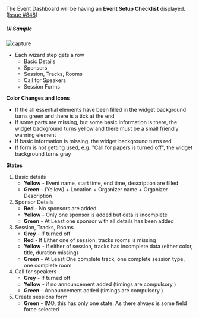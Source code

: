 The Event Dashboard will be having an **Event Setup Checklist** displayed. ([Issue #848](https://github.com/fossasia/open-event-orga-server/issues/848))

##### UI Sample
![capture](https://cloud.githubusercontent.com/assets/2404372/16109654/9b4da57a-33c7-11e6-9a75-a729d3e41156.PNG)

- Each wizard step gets a row
    - Basic Details
    - Sponsors
    - Session, Tracks, Rooms
    - Call for Speakers
    - Session Forms

**Color Changes and Icons**

- If the all essential elements have been filled in the widget background turns green and there is a tick at the end
- If some parts are missing, but some basic information is there, the widget background turns yellow and there must be a small friendly warning element
- If basic information is missing, the widget background turns red
- If form is not getting used, e.g. "Call for papers is turned off", the widget background turns gray

**States**

1. Basic details
	- **Yellow** - Event name, start time, end time, description are filled
	- **Green** - (Yellow) + Location + Organizer name + Organizer Description
1. Sponsor Details
	- **Red** - No sponsors are added
	- **Yellow** - Only one sponsor is added but data is incomplete
	- **Green** - At Least one sponsor with all details has been added
1. Session, Tracks, Rooms
	- **Grey** - If turned off
	- **Red** - If Either one of session, tracks rooms is missing
	- **Yellow** - if either of session, tracks has incomplete data (either color, title, duration missing)
	- **Green** - At Least One complete track, one complete session type, one complete room
1. Call for speakers
	- **Grey** - If turned off
	- **Yellow** - if no announcement added  (timings are compulsory )
	- **Green** - Announcement added (timings are compulsory )
1. Create sessions form
	- **Green** - IMO, this has only one state. As there always is some field force selected
